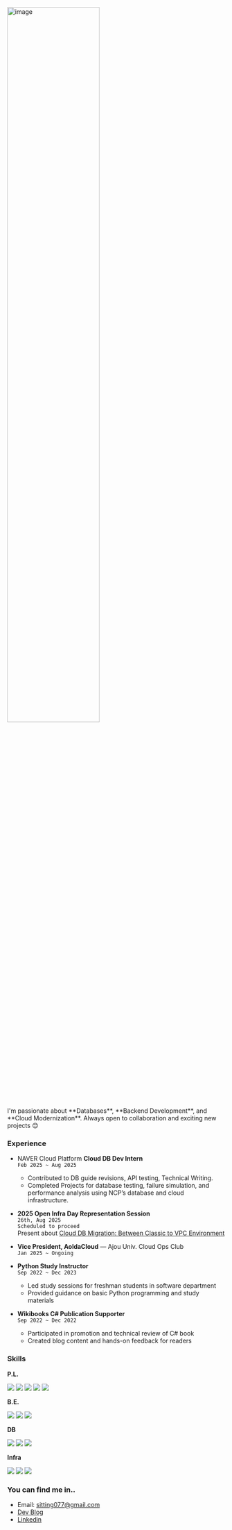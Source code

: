 <img width="65%" alt="image" src="https://github.com/user-attachments/assets/74331dd4-c851-46f3-afe5-a0f046f1aaa8" />
<br/>
I'm passionate about **Databases**, **Backend Development**, and **Cloud Modernization**.  
Always open to collaboration and exciting new projects 😊

### Experience
- NAVER Cloud Platform **Cloud DB Dev Intern**     
  `Feb 2025 ~ Aug 2025`  
  * Contributed to DB guide revisions, API testing, Technical Writing.
  * Completed Projects for database testing, failure simulation, and performance analysis using NCP’s database and cloud infrastructure.
  
- **2025 Open Infra Day Representation Session**    
  `26th, Aug 2025`    
  `Scheduled to proceed`    
  Present about [Cloud DB Migration: Between Classic to VPC Environment](https://2025.openinfradays.kr/session/12)

- **Vice President, AoldaCloud** — Ajou Univ. Cloud Ops Club  
  `Jan 2025 ~ Ongoing`

- **Python Study Instructor**  
  `Sep 2022 ~ Dec 2023`  
  * Led study sessions for freshman students in software department  
  * Provided guidance on basic Python programming and study materials

- **Wikibooks C# Publication Supporter**  
  `Sep 2022 ~ Dec 2022`  
  * Participated in promotion and technical review of C# book  
  * Created blog content and hands-on feedback for readers  

### Skills
**P.L.**    
<p align="left">
  <img src="https://img.shields.io/badge/Java-007396?style=for-the-badge&logo=openjdk&logoColor=white"/>
  <img src="https://img.shields.io/badge/Python-3776AB?style=for-the-badge&logo=python&logoColor=white"/>
  <img src="https://img.shields.io/badge/JavaScript-F7DF1E?style=for-the-badge&logo=javascript&logoColor=black"/>
  <img src="https://img.shields.io/badge/TypeScript-3178C6?style=for-the-badge&logo=typescript&logoColor=white"/>
  <img src="https://img.shields.io/badge/C%23-239120?style=for-the-badge&logo=c-sharp&logoColor=white"/>
</p>

**B.E.**    
<p align="left">
  <img src="https://img.shields.io/badge/Spring-6DB33F?style=for-the-badge&logo=spring&logoColor=white"/>
  <img src="https://img.shields.io/badge/Node.js-339933?style=for-the-badge&logo=node.js&logoColor=white"/>
  <img src="https://img.shields.io/badge/Express-000000?style=for-the-badge&logo=express&logoColor=white"/>
</p>

**DB**    
<p align="left">
  <img src="https://img.shields.io/badge/PostgreSQL-4169E1?style=for-the-badge&logo=postgresql&logoColor=white"/>
  <img src="https://img.shields.io/badge/MySQL-00758F?style=for-the-badge&logo=mysql&logoColor=white"/>
  <img src="https://img.shields.io/badge/MongoDB-47A248?style=for-the-badge&logo=mongodb&logoColor=white"/>
</p>

**Infra** 
<p align="left">
  <img src="https://img.shields.io/badge/Docker-2496ED?style=for-the-badge&logo=docker&logoColor=white"/>
  <img src="https://img.shields.io/badge/Jenkins-D24939?style=for-the-badge&logo=jenkins&logoColor=white"/>
  <img src="https://img.shields.io/badge/GitHub-181717?style=for-the-badge&logo=github&logoColor=white"/>
</p>


### You can find me in..
- Email: [sitting077@gmail.com](mailto:sitting077@gmail.com)  
- [Dev Blog](https://blog.naver.com/yeveloper)  
- [Linkedin](https://www.linkedin.com/in/dpwlslinked/)
